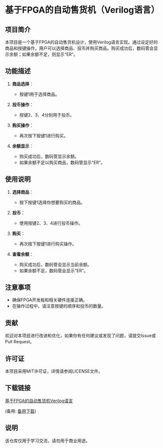 # 基于FPGA的自动售货机（Verilog语言）

## 项目简介

本项目是一个基于FPGA的自动售货机设计，使用Verilog语言实现。通过设定好的商品和按键操作，用户可以选择商品、投币并购买商品。购买成功后，数码管会显示余额；如果余额不足，则显示“ER”。

## 功能描述

1. **商品选择**：
   - 按键1用于选择商品。

2. **投币操作**：
   - 按键2、3、4分别用于投币。

3. **购买操作**：
   - 再次按下按键1进行购买。

4. **余额显示**：
   - 购买成功后，数码管显示余额。
   - 如果余额不足以购买商品，数码管显示“ER”。

## 使用说明

1. **选择商品**：
   - 按下按键1选择你想要购买的商品。

2. **投币**：
   - 使用按键2、3、4进行投币操作。

3. **购买**：
   - 再次按下按键1进行购买操作。

4. **查看余额**：
   - 购买成功后，数码管会显示当前余额。
   - 如果余额不足，数码管会显示“ER”。

## 注意事项

- 确保FPGA开发板和相关硬件连接正确。
- 在操作过程中，请注意按键的顺序和投币的数量。

## 贡献

欢迎对本项目进行改进和优化，如果你有任何建议或发现了问题，请提交Issue或Pull Request。

## 许可证

本项目采用MIT许可证，详情请参阅LICENSE文件。

## 下载链接
[基于FPGA的自动售货机Verilog语言](https://pan.quark.cn/s/9103702d8ed4) 

(备用: [备用下载](https://pan.baidu.com/s/1sC5qBaNf332U216Yw9QdtA?pwd=1234))

## 说明

该仓库仅用于学习交流，请勿用于商业用途。
